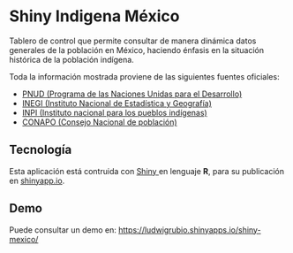 # Shiny Indigena México

Tablero de control que permite consultar de manera dinámica datos generales de la población en México, haciendo énfasis en la situación histórica de la población indígena.

Toda la información mostrada proviene de las siguientes fuentes oficiales:

<ul>
                <li>
                <a target="_blank" href="http://hdr.undp.org/en/indicators/137506">
                PNUD (Programa de las Naciones Unidas para el Desarrollo) </a>
                </li>
                <li>
                <a target="_blank" href="http://www.beta.inegi.org.mx/temas/estructura/ ">
                INEGI (Instituto Nacional de Estadística y Geografía) </a>
                </li>
                <li>
                <a target="_blank" href="http://atlas.cdi.gob.mx ">
                INPI (Instituto nacional para los pueblos indígenas) </a>
                </li>
                <li>
                <a target="_blank" href="http://www.conapo.gob.mx/es/CONAPO/Datos_Abiertos_del_indice_de_Marginacion ">
                CONAPO (Consejo Nacional de población) </a>
                </li>
</ul>

 ## Tecnología
 
 Esta aplicación está contruida con <a target="_blank" href="https://github.com/rstudio/shiny"> Shiny </a> en lenguaje __R__, para su publicación en <a target="_blank" href="https://www.shinyapps.io/">shinyapp.io</a>.
 
 ## Demo
 
 Puede consultar un demo en: https://ludwigrubio.shinyapps.io/shiny-mexico/
 
 
                
                
                
                
